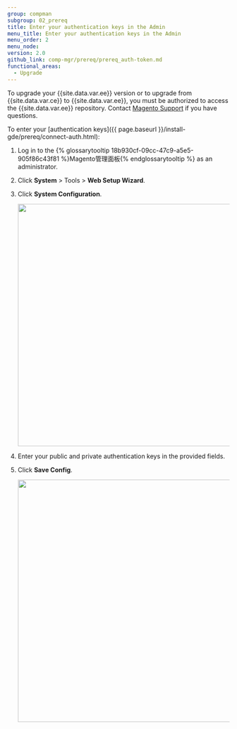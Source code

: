 ```yaml
---
group: compman
subgroup: 02_prereq
title: Enter your authentication keys in the Admin
menu_title: Enter your authentication keys in the Admin
menu_order: 2
menu_node:
version: 2.0
github_link: comp-mgr/prereq/prereq_auth-token.md
functional_areas:
  - Upgrade
---
```


<div class="bs-callout bs-callout-info" id="info">
	<p>To upgrade your {{site.data.var.ee}} version or to upgrade from {{site.data.var.ce}} to {{site.data.var.ee}}, you must be authorized to access the  {{site.data.var.ee}} repository. Contact <a href="http://support.magentocommerce.com" target="&#95;blank">Magento Support</a> if you have questions.</p>
</div>

To enter your [authentication keys]({{ page.baseurl }}/install-gde/prereq/connect-auth.html):

1.	Log in to the {% glossarytooltip 18b930cf-09cc-47c9-a5e5-905f86c43f81 %}Magento管理面板{% endglossarytooltip %} as an administrator.
2.	Click **System** > Tools > **Web Setup Wizard**.
3.	Click **System Configuration**.

	<img src="{{ site.baseurl }}/common/images/cman_system-config.png" width="550px">

4.	Enter your public and private authentication keys in the provided fields.
5.	Click **Save Config**.

	<img src="{{ site.baseurl }}/common/images/cman_keys.png" width="550px">
